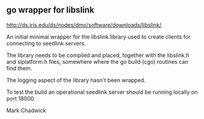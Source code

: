 ## go wrapper for libslink ##

http://ds.iris.edu/ds/nodes/dmc/software/downloads/libslink/

An initial minimal wrapper for the libslink library used
to create clients for connecting to seedlink servers.

The library needs to be compiled and placed, together with
the libslink.h and slplatform.h files, somewhere where
the go build (cgo) routines can find them.

The logging aspect of the library hasn't been wrapped.

To test the build an operational seedlink server should be
running locally on port 18000.

Mark Chadwick
